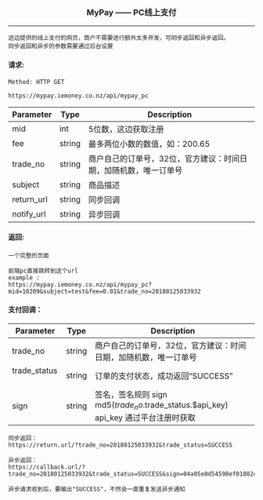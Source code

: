 <p align="center">
<h3 align="center">MyPay —— PC线上支付</h3><hr>
</p>

```
这边提供的线上支付的网页，商户不需要进行额外太多开发，可同步返回和异步返回。
同步返回和异步的参数需要通过后台设置
```


#### 请求:

```
Method: HTTP GET

https://mypay.iemoney.co.nz/api/mypay_pc
```
|Parameter	|Type 	 |Description|
|-----------|--------|-----------|
|mid        |int     |5位数，这边获取注册|
|fee        |string  |最多两位小数的数值，如：200.65|
|trade_no   |string  |商户自己的订单号，32位，官方建议：时间日期，加随机数，唯一订单号|
|subject    |string  |商品描述|
|return_url |string  |同步回调|
|notify_url |string  |异步回调|

#### 返回:

```
一个完整的页面

前端pc直接跳转到这个url
example : 
https://mypay.iemoney.co.nz/api/mypay_pc?mid=10209&subject=test&fee=0.01&trade_no=20180125033932
```

#### 支付回调：
|Parameter	|Type 	 |Description|
|-----------|--------|-----------|
|trade_no   |string  |商户自己的订单号，32位，官方建议：时间日期，加随机数，唯一订单号|
|trade_status   |string  |订单的支付状态，成功返回“SUCCESS”|
|sign       |string  |签名，签名规则 sign md5($trade_no.$trade_status.$api_key) <br/>api_key 通过平台注册时获取|

```
同步返回：
https://return.url/?trade_no=20180125033932&trade_status=SUCCESS

异步返回：
https://callback.url/?trade_no=20180125033932&trade_status=SUCCESS&sign=04a05e0d54598ef01882c18da7992762

异步请求收到后，要输出"SUCCESS"，不然会一直重复发送异步通知

```
